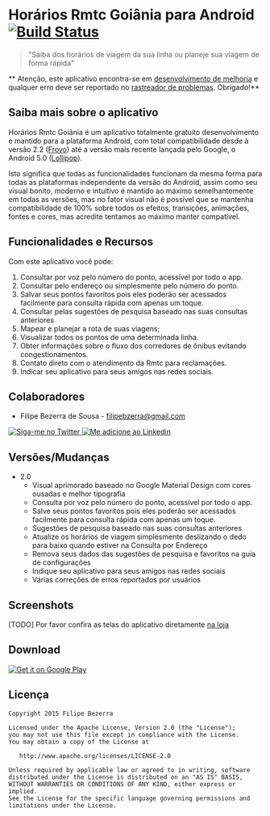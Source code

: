 Horários Rmtc Goiânia para Android [![Build Status](https://travis-ci.org/filipebezerra/HorariosRmtcGoiania.svg?branch=new-2.0)](https://travis-ci.org/filipebezerra/HorariosRmtcGoiania)
===================

> "Saiba dos horários de viagem da sua linha ou planeje sua viagem de forma rápida"

** Atenção, este aplicativo encontra-se em [desenvolvimento de melhoria][3] e qualquer erro deve ser reportado no [rastreador de problemas][2]. Obrigado!**

Saiba mais sobre o aplicativo
-----------------------------

Horários Rmtc Goiânia é um aplicativo totalmente gratuito desenvolvimento e mantido para a plataforma Android, 
com total compatibilidade desde à versão 2.2 ([Froyo]) até a versão mais recente lançada pelo Google, o Android 5.0 
([Lollipop]). 

Isto significa que todas as funcionalidades funcionam da mesma forma para todas as plataformas
independente da versão do Android, assim como seu visual bonito, moderno e intuitivo é mantido ao máximo
semelhantemente em todas as versões, mas no fator visual não é possível que se mantenha compatibilidade de 100%
sobre todos os efeitos, transições, animações, fontes e cores, mas acredite tentamos ao máximo manter compatível.

Funcionalidades e Recursos
--------------------------

Com este aplicativo você pode:

1. Consultar por voz pelo número do ponto, acessível por todo o app.
2. Consultar pelo endereço ou simplesmente pelo número do ponto.
3. Salvar seus pontos favoritos pois eles poderão ser acessados facilmente para consulta rápida com apenas um toque.
5. Consultar pelas sugestões de pesquisa baseado nas suas consultas anteriores
6. Mapear e planejar a rota de suas viagens;
7. Visualizar todos os pontos de uma determinada linha.
8. Obter informações sobre o fluxo dos corredores de ônibus evitando congestionamentos.
9. Contato direto com o atendimento da Rmtc para reclamações.
10. Indicar seu aplicativo para seus amigos nas redes sociais.

Colaboradores
-------------

* Filipe Bezerra de Sousa - <filipebzerra@gmail.com>

<a href="https://twitter.com/filipebsousa">
  <img alt="Siga-me no Twitter" src="http://imageshack.us/a/img812/3923/smallth.png" />
</a>
<a href="https://br.linkedin.com/in/filipebezerra">
  <img alt="Me adicione ao Linkedin" src="http://imageshack.us/a/img41/7877/smallld.png" />
</a>

Versões/Mudanças
----------------

* 2.0
  * Visual aprimorado baseado no Google Material Design com cores ousadas e melhor tipografia
  * Consulta por voz pelo número do ponto, acessível por todo o app.
  * Salve seus pontos favoritos pois eles poderão ser acessados facilmente para consulta rápida com apenas um toque.
  * Sugestões de pesquisa baseado nas suas consultas anteriores
  * Atualize os horários de viagem simplesmente deslizando o dedo para baixo quando estiver na Consulta por Endereço
  * Remova seus dados das sugestões de pesquisa e favoritos na guia de configurações
  * Indique seu aplicativo para seus amigos nas redes sociais
  * Várias correções de erros reportados por usuários

Screenshots
------------
[TODO] Por favor confira as telas do aplicativo diretamente [na loja][1]

Download
--------

<a href="https://play.google.com/store/apps/details?id=mx.x10.filipebezerra.horariosrmtcgoiania">
  <img alt="Get it on Google Play"
       src="https://developer.android.com/images/brand/pt-br_generic_rgb_wo_60.png" />
</a>

Licença
-------

    Copyright 2015 Filipe Bezerra

    Licensed under the Apache License, Version 2.0 (the "License");
    you may not use this file except in compliance with the License.
    You may obtain a copy of the License at

       http://www.apache.org/licenses/LICENSE-2.0

    Unless required by applicable law or agreed to in writing, software
    distributed under the License is distributed on an "AS IS" BASIS,
    WITHOUT WARRANTIES OR CONDITIONS OF ANY KIND, either express or implied.
    See the License for the specific language governing permissions and
    limitations under the License.

[froyo]:http://www.android.com/history/
[Lollipop]:http://www.android.com/versions/lollipop-5-0/
[1]: https://play.google.com/store/apps/details?id=mx.x10.filipebezerra.horariosrmtcgoiania
[2]: https://github.com/filipebezerra/HorariosRmtcGoiania/issues
[3]: https://github.com/filipebezerra/HorariosRmtcGoiania/tree/develop
